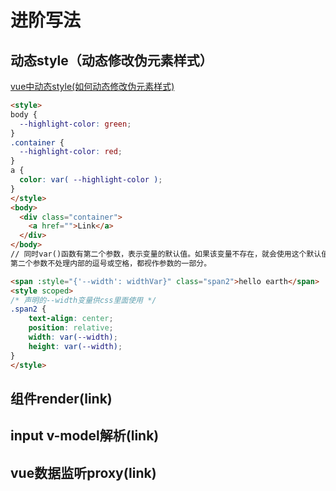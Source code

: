 <!--
 * @Author: your name
 * @Date: 2020-11-21 16:02:14
 * @LastEditTime: 2020-11-21 16:21:25
 * @LastEditors: Please set LastEditors
 * @Description: 进阶写法
 * @FilePath: \garbage-book\on_the_job\归类\vue\进阶.md
-->

# 进阶写法

## 动态style（动态修改伪元素样式）

[vue中动态style(如何动态修改伪元素样式)](https://blog.csdn.net/qq_44827891/article/details/106413564)

```html
<style>
body {
  --highlight-color: green;
}
.container {
  --highlight-color: red;
}
a {
  color: var( --highlight-color );
}
</style>
<body>
  <div class="container">
    <a href="">Link</a>
  </div>
</body>
// 同时var()函数有第二个参数，表示变量的默认值。如果该变量不存在，就会使用这个默认值。
第二个参数不处理内部的逗号或空格，都视作参数的一部分。

<span :style="{'--width': widthVar}" class="span2">hello earth</span>
<style scoped>
/* 声明的--width变量供css里面使用 */
.span2 {
    text-align: center;
    position: relative;
    width: var(--width);
    height: var(--width);
}
</style>
```

## 组件render(link)

## input v-model解析(link)

## vue数据监听proxy(link)